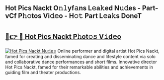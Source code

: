 ## Hot Pics Nackt O𝚗𝚕yf𝚊ns L𝚎a𝚔ed N𝚞𝚍es - Part-vCf P𝚑𝚘tos Vi𝚍𝚎o - H𝚘𝚝 Part L𝚎a𝚔s DoneT

# <h2><a href="http://kfedta3.oniu.top/?m=Hot+Pics+Nackt">🔗👉 🔴 Hot Pics Nackt P𝚑ot𝚘𝚜 V𝚒d𝚎o</a></h2>

[![Hot Pics Nackt Nu𝚍e𝚜](https://i.imgur.com/0qMVB7G.gif)](http://kfedta3.oniu.top/?m=Hot+Pics+Nackt)
Online performer and digital artist Hot Pics Nackt, famed for creating and disseminating dance and lifestyle content via solo and collaborative dance performances and short films. Innovative director Hot Pics Nackt, famed for their remarkable abilities and achievements in guiding film and theater productions.  
